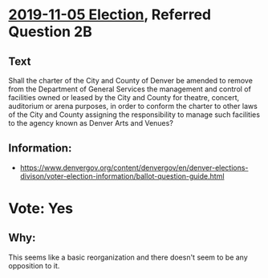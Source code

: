 # [2019-11-05 Election](README.md), Referred Question 2B

## Text

Shall the charter of the City and County of Denver be amended to remove from the Department of General Services the management and control of facilities owned or leased by the City and County for theatre, concert, auditorium or arena purposes, in order to conform the charter to other laws of the City and County assigning the responsibility to manage such facilities to the agency known as Denver Arts and Venues? 
## Information:

* https://www.denvergov.org/content/denvergov/en/denver-elections-divison/voter-election-information/ballot-question-guide.html

# Vote: Yes

## Why:

This seems like a basic reorganization and there doesn't seem to be any opposition to it.
